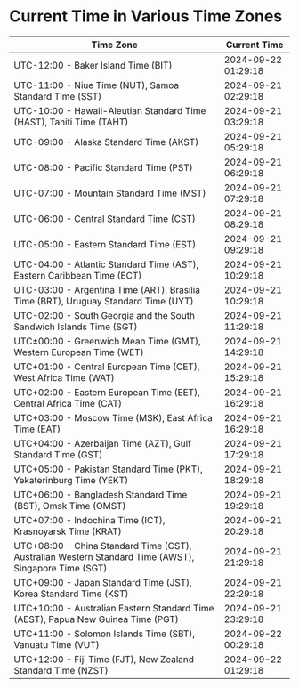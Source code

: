 # Current Time in Various Time Zones

| Time Zone | Current Time |
|-----------|--------------|
| UTC-12:00 - Baker Island Time (BIT) | 2024-09-22 01:29:18 |
| UTC-11:00 - Niue Time (NUT), Samoa Standard Time (SST) | 2024-09-21 02:29:18 |
| UTC-10:00 - Hawaii-Aleutian Standard Time (HAST), Tahiti Time (TAHT) | 2024-09-21 03:29:18 |
| UTC-09:00 - Alaska Standard Time (AKST) | 2024-09-21 05:29:18 |
| UTC-08:00 - Pacific Standard Time (PST) | 2024-09-21 06:29:18 |
| UTC-07:00 - Mountain Standard Time (MST) | 2024-09-21 07:29:18 |
| UTC-06:00 - Central Standard Time (CST) | 2024-09-21 08:29:18 |
| UTC-05:00 - Eastern Standard Time (EST) | 2024-09-21 09:29:18 |
| UTC-04:00 - Atlantic Standard Time (AST), Eastern Caribbean Time (ECT) | 2024-09-21 10:29:18 |
| UTC-03:00 - Argentina Time (ART), Brasília Time (BRT), Uruguay Standard Time (UYT) | 2024-09-21 10:29:18 |
| UTC-02:00 - South Georgia and the South Sandwich Islands Time (SGT) | 2024-09-21 11:29:18 |
| UTC±00:00 - Greenwich Mean Time (GMT), Western European Time (WET) | 2024-09-21 14:29:18 |
| UTC+01:00 - Central European Time (CET), West Africa Time (WAT) | 2024-09-21 15:29:18 |
| UTC+02:00 - Eastern European Time (EET), Central Africa Time (CAT) | 2024-09-21 16:29:18 |
| UTC+03:00 - Moscow Time (MSK), East Africa Time (EAT) | 2024-09-21 16:29:18 |
| UTC+04:00 - Azerbaijan Time (AZT), Gulf Standard Time (GST) | 2024-09-21 17:29:18 |
| UTC+05:00 - Pakistan Standard Time (PKT), Yekaterinburg Time (YEKT) | 2024-09-21 18:29:18 |
| UTC+06:00 - Bangladesh Standard Time (BST), Omsk Time (OMST) | 2024-09-21 19:29:18 |
| UTC+07:00 - Indochina Time (ICT), Krasnoyarsk Time (KRAT) | 2024-09-21 20:29:18 |
| UTC+08:00 - China Standard Time (CST), Australian Western Standard Time (AWST), Singapore Time (SGT) | 2024-09-21 21:29:18 |
| UTC+09:00 - Japan Standard Time (JST), Korea Standard Time (KST) | 2024-09-21 22:29:18 |
| UTC+10:00 - Australian Eastern Standard Time (AEST), Papua New Guinea Time (PGT) | 2024-09-21 23:29:18 |
| UTC+11:00 - Solomon Islands Time (SBT), Vanuatu Time (VUT) | 2024-09-22 00:29:18 |
| UTC+12:00 - Fiji Time (FJT), New Zealand Standard Time (NZST) | 2024-09-22 01:29:18 |
